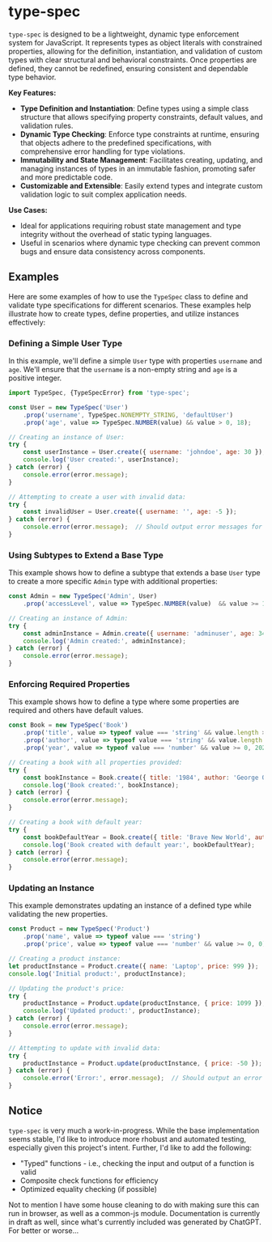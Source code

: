 # type-spec

`type-spec` is designed to be a lightweight, dynamic type enforcement system for JavaScript. It represents types as object literals with constrained properties, allowing for the definition, instantiation, and validation of custom types with clear structural and behavioral constraints. Once properties are defined, they cannot be redefined, ensuring consistent and dependable type behavior.

**Key Features:**
- **Type Definition and Instantiation**: Define types using a simple class structure that allows specifying property constraints, default values, and validation rules.
- **Dynamic Type Checking**: Enforce type constraints at runtime, ensuring that objects adhere to the predefined specifications, with comprehensive error handling for type violations.
- **Immutability and State Management**: Facilitates creating, updating, and managing instances of types in an immutable fashion, promoting safer and more predictable code.
- **Customizable and Extensible**: Easily extend types and integrate custom validation logic to suit complex application needs.

**Use Cases:**
- Ideal for applications requiring robust state management and type integrity without the overhead of static typing languages.
- Useful in scenarios where dynamic type checking can prevent common bugs and ensure data consistency across components.


## Examples

Here are some examples of how to use the `TypeSpec` class to define and validate type specifications for different scenarios. These examples help illustrate how to create types, define properties, and utilize instances effectively:

### Defining a Simple User Type

In this example, we'll define a simple `User` type with properties `username` and `age`. We'll ensure that the `username` is a non-empty string and `age` is a positive integer.

```javascript
import TypeSpec, {TypeSpecError} from 'type-spec';

const User = new TypeSpec('User')
    .prop('username', TypeSpec.NONEMPTY_STRING, 'defaultUser')
    .prop('age', value => TypeSpec.NUMBER(value) && value > 0, 18);

// Creating an instance of User:
try {
    const userInstance = User.create({ username: 'johndoe', age: 30 });
    console.log('User created:', userInstance);
} catch (error) {
    console.error(error.message);
}

// Attempting to create a user with invalid data:
try {
    const invalidUser = User.create({ username: '', age: -5 });
} catch (error) {
    console.error(error.message);  // Should output error messages for invalid username and age
}
```

### Using Subtypes to Extend a Base Type

This example shows how to define a subtype that extends a base `User` type to create a more specific `Admin` type with additional properties:

```javascript
const Admin = new TypeSpec('Admin', User)
    .prop('accessLevel', value => TypeSpec.NUMBER(value)  && value >= 1, 1);

// Creating an instance of Admin:
try {
    const adminInstance = Admin.create({ username: 'adminuser', age: 34, accessLevel: 3 });
    console.log('Admin created:', adminInstance);
} catch (error) {
    console.error(error.message);
}
```

### Enforcing Required Properties

This example shows how to define a type where some properties are required and others have default values.

```javascript
const Book = new TypeSpec('Book')
    .prop('title', value => typeof value === 'string' && value.length > 0)
    .prop('author', value => typeof value === 'string' && value.length > 0)
    .prop('year', value => typeof value === 'number' && value >= 0, 2021);

// Creating a book with all properties provided:
try {
    const bookInstance = Book.create({ title: '1984', author: 'George Orwell', year: 1949 });
    console.log('Book created:', bookInstance);
} catch (error) {
    console.error(error.message);
}

// Creating a book with default year:
try {
    const bookDefaultYear = Book.create({ title: 'Brave New World', author: 'Aldous Huxley' });
    console.log('Book created with default year:', bookDefaultYear);
} catch (error) {
    console.error(error.message);
}
```

### Updating an Instance

This example demonstrates updating an instance of a defined type while validating the new properties.

```javascript
const Product = new TypeSpec('Product')
    .prop('name', value => typeof value === 'string')
    .prop('price', value => typeof value === 'number' && value >= 0, 0);

// Creating a product instance:
let productInstance = Product.create({ name: 'Laptop', price: 999 });
console.log('Initial product:', productInstance);

// Updating the product's price:
try {
    productInstance = Product.update(productInstance, { price: 1099 });
    console.log('Updated product:', productInstance);
} catch (error) {
    console.error(error.message);
}

// Attempting to update with invalid data:
try {
    productInstance = Product.update(productInstance, { price: -50 });
} catch (error) {
    console.error('Error:', error.message);  // Should output an error message for invalid price
}
```

## Notice

`type-spec` is very much a work-in-progress. While the base implementation seems stable, I'd like to introduce more rhobust and automated testing, especially given this project's intent. Further, I'd like to add the following:

- "Typed" functions - i.e., checking the input and output of a function is valid
- Composite check functions for efficiency
- Optimized equality checking (if possible)

Not to mention I have some house cleaning to do with making sure this can run in browser, as well as a common-js module. Documentation is currently in draft as well, since what's currently included was generated by ChatGPT. For better or worse...